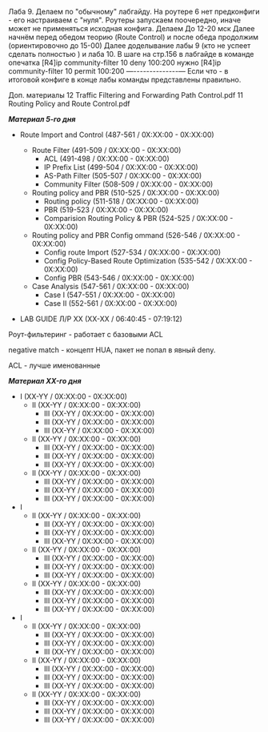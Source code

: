 Лаба 9. Делаем по "обычному" лабгайду. На роутере 6 нет предконфиги - его настраиваем с "нуля". Роутеры запускаем поочередно, иначе может не применяться исходная конфига. Делаем До 12-20 мск Далее начнём перед обедом теорию (Route Control) и после обеда продолжим (ориентировочно до 15-00) Далее доделывание лабы 9 (кто не успеет сделать полностью ) и лаба 10. В шаге на стр.156 в лабгайде в команде опечатка [R4]ip community-filter 10 deny 100:200 нужно [R4]ip community-filter 10 permit 100:200 —--------------— 
Если что - в итоговой конфиге в конце лабы команды представлены правильно.

Доп. материалы
12 Traffic Filtering and Forwarding Path Control.pdf
11 Routing Policy and Route Control.pdf

___Материал 5-го дня___ 
- Route Import and Control  (487-561 / 0X:XX:00 - 0X:XX:00)
  - Route Filter (491-509 / 0X:XX:00 - 0X:XX:00)
     - ACL (491-498 / 0X:XX:00 - 0X:XX:00)
     - IP Prefix List (499-504 / 0X:XX:00 - 0X:XX:00)
     - AS-Path Filter (505-507 / 0X:XX:00 - 0X:XX:00)
     - Community Filter (508-509 / 0X:XX:00 - 0X:XX:00)
  - Routing policy and PBR (510-525 / 0X:XX:00 - 0X:XX:00)
     - Routing policy (511-518 / 0X:XX:00 - 0X:XX:00)
     - PBR (519-523 / 0X:XX:00 - 0X:XX:00)
     - Comparision Routing Policy & PBR (524-525 / 0X:XX:00 - 0X:XX:00)
  - Routing policy and PBR Config ommand (526-546 / 0X:XX:00 - 0X:XX:00)
     - Config route Import (527-534 / 0X:XX:00 - 0X:XX:00)
     - Config Policy-Based Route Optimization (535-542 / 0X:XX:00 - 0X:XX:00)
     - Config PBR (543-546 / 0X:XX:00 - 0X:XX:00)
  - Case Analysis (547-561 / 0X:XX:00 - 0X:XX:00)
     - Case I (547-551 / 0X:XX:00 - 0X:XX:00)
     - Case II (552-561 / 0X:XX:00 - 0X:XX:00)

- LAB GUIDE Л/Р XX (XX-XX / 06:40:45 - 07:19:12) 

Роут-фильтеринг - работает с базовыми ACL

negative match - концепт HUA, пакет не попал в явный deny.

ACL - лучше именованные



___Материал XX-го дня___ 
- I (XX-YY / 0X:XX:00 - 0X:XX:00)
  - II (XX-YY / 0X:XX:00 - 0X:XX:00)
     - III (XX-YY / 0X:XX:00 - 0X:XX:00)
     - III (XX-YY / 0X:XX:00 - 0X:XX:00)
     - III (XX-YY / 0X:XX:00 - 0X:XX:00)
  - II (XX-YY / 0X:XX:00 - 0X:XX:00)
     - III (XX-YY / 0X:XX:00 - 0X:XX:00)
     - III (XX-YY / 0X:XX:00 - 0X:XX:00)
     - III (XX-YY / 0X:XX:00 - 0X:XX:00)
  - II (XX-YY / 0X:XX:00 - 0X:XX:00)
     - III (XX-YY / 0X:XX:00 - 0X:XX:00)
     - III (XX-YY / 0X:XX:00 - 0X:XX:00)
     - III (XX-YY / 0X:XX:00 - 0X:XX:00)
- I
  - II (XX-YY / 0X:XX:00 - 0X:XX:00)
     - III (XX-YY / 0X:XX:00 - 0X:XX:00)
     - III (XX-YY / 0X:XX:00 - 0X:XX:00)
     - III (XX-YY / 0X:XX:00 - 0X:XX:00)
  - II (XX-YY / 0X:XX:00 - 0X:XX:00)
     - III (XX-YY / 0X:XX:00 - 0X:XX:00)
     - III (XX-YY / 0X:XX:00 - 0X:XX:00)
     - III (XX-YY / 0X:XX:00 - 0X:XX:00)
  - II (XX-YY / 0X:XX:00 - 0X:XX:00)
     - III (XX-YY / 0X:XX:00 - 0X:XX:00)
     - III (XX-YY / 0X:XX:00 - 0X:XX:00)
     - III (XX-YY / 0X:XX:00 - 0X:XX:00)
- I
  - II (XX-YY / 0X:XX:00 - 0X:XX:00)
     - III (XX-YY / 0X:XX:00 - 0X:XX:00)
     - III (XX-YY / 0X:XX:00 - 0X:XX:00)
     - III (XX-YY / 0X:XX:00 - 0X:XX:00)
  - II (XX-YY / 0X:XX:00 - 0X:XX:00)
     - III (XX-YY / 0X:XX:00 - 0X:XX:00)
     - III (XX-YY / 0X:XX:00 - 0X:XX:00)
     - III (XX-YY / 0X:XX:00 - 0X:XX:00)
  - II (XX-YY / 0X:XX:00 - 0X:XX:00)
     - III (XX-YY / 0X:XX:00 - 0X:XX:00)
     - III (XX-YY / 0X:XX:00 - 0X:XX:00)
     - III (XX-YY / 0X:XX:00 - 0X:XX:00)